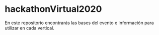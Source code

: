 # hackathonVirtual2020
En este repositorio encontrarás las bases del evento e información para utilizar en cada vertical. 
